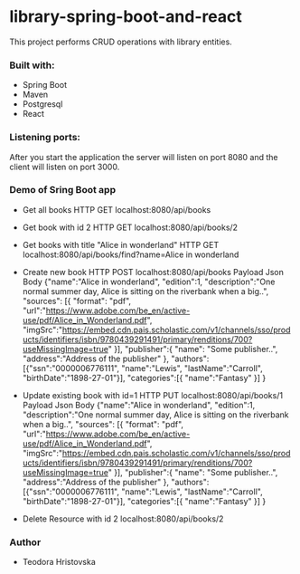 # library-spring-boot-and-react
This project performs CRUD operations with library entities.

### Built with:
* Spring Boot
* Maven 
* Postgresql
* React

### Listening ports:
After you start the application the server will listen on port 8080 and the client will listen on port 3000.

### Demo of Sring Boot app 
* Get all books
HTTP GET localhost:8080/api/books

* Get book with id 2
HTTP GET localhost:8080/api/books/2

* Get books with title "Alice in wonderland"
HTTP GET localhost:8080/api/books/find?name=Alice in wonderland

* Create new book
HTTP POST localhost:8080/api/books
Payload Json Body
{"name":"Alice in wonderland",
"edition":1,
"description":"One normal summer day, Alice is sitting on the riverbank when a big..",
"sources": [{
	"format": "pdf",
	"url":"https://www.adobe.com/be_en/active-use/pdf/Alice_in_Wonderland.pdf",
	"imgSrc":"https://embed.cdn.pais.scholastic.com/v1/channels/sso/products/identifiers/isbn/9780439291491/primary/renditions/700?useMissingImage=true"
	}],
"publisher":{
"name": "Some publisher..",
             "address":"Address of the publisher"
	    },
"authors":[{"ssn":"0000006776111",
	  "name":"Lewis",
	  "lastName":"Carroll",
	  "birthDate":"1898-27-01"}],
"categories":[{
	"name":"Fantasy"
}]
}

* Update existing book with id=1
HTTP PUT localhost:8080/api/books/1 
Payload Json Body
{"name":"Alice in wonderland",
"edition":1,
"description":"One normal summer day, Alice is sitting on the riverbank when a big..",
"sources": [{
	"format": "pdf",
	"url":"https://www.adobe.com/be_en/active-use/pdf/Alice_in_Wonderland.pdf",
	"imgSrc":"https://embed.cdn.pais.scholastic.com/v1/channels/sso/products/identifiers/isbn/9780439291491/primary/renditions/700?useMissingImage=true"
	}],
"publisher":{
"name": "Some publisher..",
             "address":"Address of the publisher"
	    },
"authors":[{"ssn":"0000006776111",
	  "name":"Lewis",
	  "lastName":"Carroll",
	  "birthDate":"1898-27-01"}],
"categories":[{
	"name":"Fantasy"
}]
}

* Delete Resource with id 2
localhost:8080/api/books/2 

### Author 
* Teodora Hristovska

